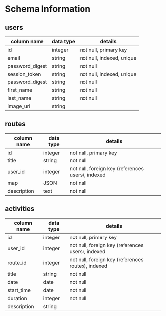 # Schema Information

## users
column name     | data type | details
----------------|-----------|-----------------------
id              | integer   | not null, primary key
email           | string    | not null, indexed, unique
password_digest | string    | not null
session_token   | string    | not null, indexed, unique
password_digest | string    | not null
first_name      | string    | not null
last_name       | string    | not null
image_url       | string    |

## routes
column name | data type | details
------------|-----------|-----------------------
id          | integer   | not null, primary key
title       | string    | not null
user_id     | integer   | not null, foreign key (references users), indexed
map         | JSON      | not null
description | text      | not null

## activities
column name | data type | details
------------|-----------|-----------------------
id          | integer   | not null, primary key
user_id     | integer   | not null, foreign key (references users), indexed
route_id    | integer   | not null, foreign key (references routes), indexed
title       | string    | not null
date        | date      | not null
start_time  | date      | not null
duration    | integer   | not null
description | string    |
